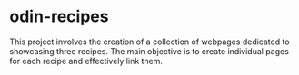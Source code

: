 # odin-recipes
This project involves the creation of a collection of webpages dedicated to showcasing three recipes. 
The main objective is to create individual pages for each recipe and effectively link them.
